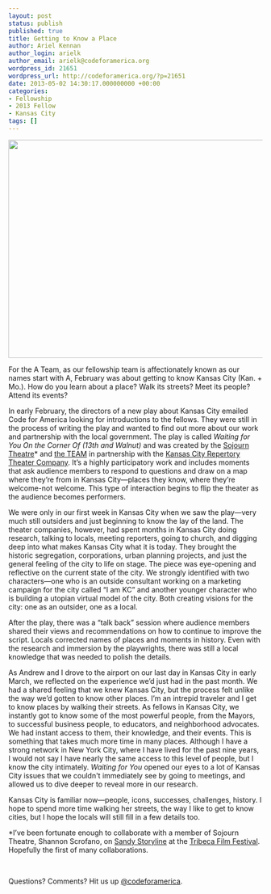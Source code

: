 ```yaml
---
layout: post
status: publish
published: true
title: Getting to Know a Place
author: Ariel Kennan
author_login: arielk
author_email: arielk@codeforamerica.org
wordpress_id: 21651
wordpress_url: http://codeforamerica.org/?p=21651
date: 2013-05-02 14:30:17.000000000 +00:00
categories:
- Fellowship
- 2013 Fellow
- Kansas City
tags: []
---
```

<p style="text-align: center;"><a href="http://codeforamerica.org/wp-content/uploads/2013/05/IMG_0788.jpg"><img class="size-large wp-image-21652 aligncenter" title="View from the roof of Kansas City, Missouri City Hall looking towards Kansas, City Kansas City Hall" src="http://codeforamerica.org/wp-content/uploads/2013/05/IMG_0788-1024x768.jpg" alt="" width="576" height="432" /></a></p>
For the A Team, as our fellowship team is affectionately known as our names start with A, February was about getting to know Kansas City (Kan. + Mo.). How do you learn about a place? Walk its streets? Meet its people? Attend its events?

In early February, the directors of a new play about Kansas City emailed Code for America looking for introductions to the fellows. They were still in the process of writing the play and wanted to find out more about our work and partnership with the local government. The play is called <em>Waiting for You On the Corner Of (13th and Walnut)</em> and was created by the <a href="http://www.sojourntheatre.org/">Sojourn Theatre</a>* and <a href="http://theteamplays.org/">the TEAM</a> in partnership with the <a href="http://www.kcrep.org/">Kansas City Repertory Theater Company</a>. It’s a highly participatory work and includes moments that ask audience members to respond to questions and draw on a map where they’re from in Kansas City—places they know, where they’re welcome-not welcome. This type of interaction begins to flip the theater as the audience becomes performers.

We were only in our first week in Kansas City when we saw the play—very much still outsiders and just beginning to know the lay of the land. The theater companies, however, had spent months in Kansas City doing research, talking to locals, meeting reporters, going to church, and digging deep into what makes Kansas City what it is today. They brought the historic segregation, corporations, urban planning projects, and just the general feeling of the city to life on stage. The piece was eye-opening and reflective on the current state of the city. We strongly identified with two characters—one who is an outside consultant working on a marketing campaign for the city called “I am KC” and another younger character who is building a utopian virtual model of the city. Both creating visions for the city: one as an outsider, one as a local.

After the play, there was a “talk back” session where audience members shared their views and recommendations on how to continue to improve the script. Locals corrected names of places and moments in history. Even with the research and immersion by the playwrights, there was still a local knowledge that was needed to polish the details.

As Andrew and I drove to the airport on our last day in Kansas City in early March, we reflected on the experience we’d just had in the past month. We had a shared feeling that we knew Kansas City, but the process felt unlike the way we’d gotten to know other places. I’m an intrepid traveler and I get to know places by walking their streets. As fellows in Kansas City, we instantly got to know some of the most powerful people, from the Mayors, to successful business people, to educators, and neighborhood advocates. We had instant access to them, their knowledge, and their events. This is something that takes much more time in many places. Although I have a strong network in New York City, where I have lived for the past nine years, I would not say I have nearly the same access to this level of people, but I know the city intimately. <em>Waiting for You</em> opened our eyes to a lot of Kansas City issues that we couldn't immediately see by going to meetings, and allowed us to dive deeper to reveal more in our research.

Kansas City is familiar now—people, icons, successes, challenges, history. I hope to spend more time walking her streets, the way I like to get to know cities, but I hope the locals will still fill in a few details too.

*I’ve been fortunate enough to collaborate with a member of Sojourn Theatre, Shannon Scrofano, on <a href="http://www.sandystoryline.com/">Sandy Storyline</a> at the <a href="http://tribecafilm.com/festival/events/tribeca-storyscapes">Tribeca Film Festival</a>. Hopefully the first of many collaborations.

&nbsp;

Questions? Comments? Hit us up <a href="http://twitter.com/codeforamerica" target="_blank">@codeforamerica</a>.
